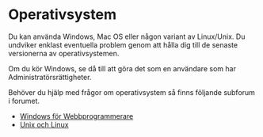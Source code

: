 ---
...
Operativsystem
==================================

Du kan använda Windows, Mac OS eller någon variant av Linux/Unix. Du undviker enklast eventuella problem genom att hålla dig till de senaste versionerna av operativsystemen.

Om du kör Windows, se då till att göra det som en användare som har Administratörsrättigheter.

Behöver du hjälp med frågor om operativsystem så finns följande subforum i forumet.

* [Windows för Webbprogrammerare](forum/viewforum.php?f=55)
* [Unix och Linux](forum/viewforum.php?f=49)
